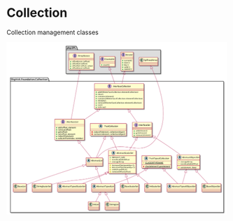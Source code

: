 # Collection
Collection management classes

![alt tag](https://raw.githubusercontent.com/digitick/Collection/MiniDoc/doc/class-diagram.png)

